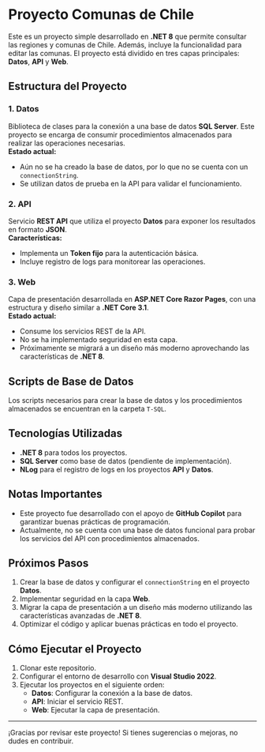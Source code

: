 # Proyecto Comunas de Chile

Este es un proyecto simple desarrollado en **.NET 8** que permite consultar las regiones y comunas de Chile. Además, incluye la funcionalidad para editar las comunas. El proyecto está dividido en tres capas principales: **Datos**, **API** y **Web**.

## Estructura del Proyecto

### 1. **Datos**
Biblioteca de clases para la conexión a una base de datos **SQL Server**. Este proyecto se encarga de consumir procedimientos almacenados para realizar las operaciones necesarias.  
**Estado actual:**
- Aún no se ha creado la base de datos, por lo que no se cuenta con un `connectionString`.
- Se utilizan datos de prueba en la API para validar el funcionamiento.

### 2. **API**
Servicio **REST API** que utiliza el proyecto **Datos** para exponer los resultados en formato **JSON**.  
**Características:**
- Implementa un **Token fijo** para la autenticación básica.
- Incluye registro de logs para monitorear las operaciones.

### 3. **Web**
Capa de presentación desarrollada en **ASP.NET Core Razor Pages**, con una estructura y diseño similar a **.NET Core 3.1**.  
**Estado actual:**
- Consume los servicios REST de la API.
- No se ha implementado seguridad en esta capa.
- Próximamente se migrará a un diseño más moderno aprovechando las características de **.NET 8**.

## Scripts de Base de Datos
Los scripts necesarios para crear la base de datos y los procedimientos almacenados se encuentran en la carpeta `T-SQL`.

## Tecnologías Utilizadas
- **.NET 8** para todos los proyectos.
- **SQL Server** como base de datos (pendiente de implementación).
- **NLog** para el registro de logs en los proyectos **API** y **Datos**.

## Notas Importantes
- Este proyecto fue desarrollado con el apoyo de **GitHub Copilot** para garantizar buenas prácticas de programación.
- Actualmente, no se cuenta con una base de datos funcional para probar los servicios del API con procedimientos almacenados.

## Próximos Pasos
1. Crear la base de datos y configurar el `connectionString` en el proyecto **Datos**.
2. Implementar seguridad en la capa **Web**.
3. Migrar la capa de presentación a un diseño más moderno utilizando las características avanzadas de **.NET 8**.
4. Optimizar el código y aplicar buenas prácticas en todo el proyecto.

## Cómo Ejecutar el Proyecto
1. Clonar este repositorio.
2. Configurar el entorno de desarrollo con **Visual Studio 2022**.
3. Ejecutar los proyectos en el siguiente orden:
   - **Datos**: Configurar la conexión a la base de datos.
   - **API**: Iniciar el servicio REST.
   - **Web**: Ejecutar la capa de presentación.

---

¡Gracias por revisar este proyecto! Si tienes sugerencias o mejoras, no dudes en contribuir.
